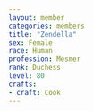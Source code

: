 ```yaml
---
layout: member
categories: members
title: "Zendella"
sex: Female
race: Human
profession: Mesmer
rank: Duchess
level: 80
crafts:
- craft: Cook
---
```

